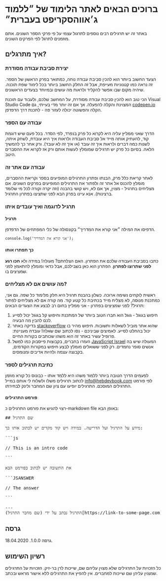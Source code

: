 # ברוכים הבאים לאתר הלימוד של ״ללמוד ג׳אווהסקריפט בעברית״

 באתר זה יש תרגילים רבים נוספים לתרגול עצמי על פי פרקי הספר השונים. אתם מוזמנים לתרגל לפי הפרקים השונים.

## איך מתרגלים?

### יצירת סביבת עבודה מסודרת

הצעד החשוב ביותר הוא להכין סביבת עבודה נוחה, כמתואר בפרק הראשון של הספר. זה נראה כמו קטנוניות מעייפת, אבל זה החלק החשוב ביותר בכל לימוד שפת תוכנה. שיהיה מקום שבו אפשר להקליד ולראות מה עושים ובמיוחד בצעדים הראשונים.

הכי טוב הוא להכין סביבת עבודה מסודרת, על המחשב שלכם, ולעבוד עם תוכנת Visual Studio Code המצוינת והקלה להפעלה. אך אם זה יותר מדי בעייתי, גם [codepen.io](https://copdepn.io) הקלה והפשוטה יכולה לעזור פה - לתכנת דרך הדפדפן.

### עבודה עם הספר

הדרך שאני ממליץ עליה היא לקרוא כל פרק בנפרד, לפי הסדר. בכל פעם שיש דוגמת קוד, להעתיק אותה מייד אל סביבת העבודה ולראות איך היא עובדת, לשחק איתה, לשנות כמה דברים ולראות איך זה עובד (או איך זה לא עובד). ורק אחר כך להמשיך הלאה. בסיום כל פרק יש תרגילים שמומלץ לעשות אותם ורק אז לקרוא את ההסברים היטב. 

### עבודה עם אתר זה

לאחר קריאת כלל פרק, הבנתו ופתרון התרגילים המופיעים בספר וקריאת ההסברים, מומלץ להכנס אל אתר זה ולפתור את התרגילים המופיעים בפרקים השונים. אם מצליחים בתרגיל - מצוין, אך אם לא, ויש קושי בהבנה (וזה יקרה וקורה לכל מי שלומד ברצינות). אנא עיינו בפרק הבא לפני שתציצו בפתרון התרגיל.

### תרגיל לדוגמה ואיך עובדים איתו

#### תרגיל

הדפיסו את המילה ״אני קורא את המדריך״ בקונסולה של כלי המפתחים של הדפדפן.

```JSANSWER
console.log('אני קורא את המדריך');
```

#### כך תפתרו אותו

כתבו בסביבת העבודה שלכם את הפתרון. האם הצלחתם? מעולה! במידה ולא **חכו רגע לפני שתרוצו לפתרון**. הפתרון הוא כאן בשבילכם, אבל כדאי ומומלץ להתאמץ לפני שמציצים בו.

### מה עושים אם לא מצליחים?

ראשית לוקחים נשימה ארוכה. כשלון בהבנת תרגיל היא חלק מלימוד כל שפה. גם אני, כמתכנת מנוסה, לא מצליח מייד בכתיבת כל קטע קוד. מה קורה אם לא מצליחים לפתור תרגיל? לפני שמציצים בפתרון - אני ממליץ בחום רב לבצע את הצעדים הבאים:

1. חיפוש בגוגל - גוגל הוא חברו הטוב ביותר של המתכנת וחיפוש קל בגוגל יכול לסייע לכם להבין מה הבעיה.
1. בדיקה באתר [stackoverflow](https://stackoverflow.com/) שהוא אתר מוביל לשאלות ותשובות. חיפוש מהיר בו יכול בהחלט לסייע. לאמיצים שביניכם - נסו לכתוב שם שאלה! עובדה מעניינת: פרופיל עשיר באתר זה הוא משהו שכותבים בקורות החיים.
1. העזרו בחברים, בקבוצות פייסבוק כמו למשל [JavaScript Israel](https://www.facebook.com/groups/jsisrael/) המעולה שיש בה אנשים סופר נחמדים. רק לפני ששואלים מומלץ לבצע חיפוש במקורות הקודמים, בקבוצה עצמה ולהיות אדיבים ומנומסים.

### כתיבת תרגילים לספר

לפעמים הדרך הטובה ביותר ללמוד משהו היא ללמד אותו - כבונוס כל קורא מוזמן לכתוב תרגילים משלו ולשלוח לי אותם במייל [info@hebdevbook.com](mailto:info@hebdevbook.com) לפי פורמט התרגילים המוסכם. התרגילים יופיעו עם ציון שם המחבר ולינק לבחירתו.

#### פורמט התרגילים

רצוי להגיש את פורמט התרגילים כ-markdown file באופן הבא:

<pre>
## שם התרגיל

מידע על התרגיל ועל הדרישה. במידה ויש קוד מקדים יש לכתוב אותו כך:

```js

// This is an intro code

```

את התשובה יש לכתוב בפורמט הבא

```JSANSWER

// The answer

```

---
התרגיל נכתב על ידי (שם מחבר התרגיל)[https://link-to-some-page.com]
</pre>

## גרסה

גרסה 1.0.0. 18.04.2020.

## רשיון השימוש

כל הזכויות על התרגילים שלא מצוין עליהם שם, שייכות לרן בר-זיק. הזכויות על התרגילים שמצוין עליהן שם שייכות למחברים. אין להפיץ את התרגילים ללא אישור מראש ובכתב.